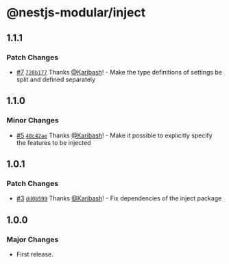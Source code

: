 # @nestjs-modular/inject

## 1.1.1

### Patch Changes

- [#7](https://github.com/Karibash/nestjs-modular/pull/7) [`720b177`](https://github.com/Karibash/nestjs-modular/commit/720b1779e66108790820710288e2aa5297a74f31) Thanks [@Karibash](https://github.com/Karibash)! - Make the type definitions of settings be split and defined separately

## 1.1.0

### Minor Changes

- [#5](https://github.com/Karibash/nestjs-modular/pull/5) [`40c42ae`](https://github.com/Karibash/nestjs-modular/commit/40c42aedd2d5b288844a7e8e8b0d83b8e0df74dd) Thanks [@Karibash](https://github.com/Karibash)! - Make it possible to explicitly specify the features to be injected

## 1.0.1

### Patch Changes

- [#3](https://github.com/Karibash/nestjs-modular/pull/3) [`dd0b599`](https://github.com/Karibash/nestjs-modular/commit/dd0b5994500e2c0d030f8754f3eb6150eb2f75e0) Thanks [@Karibash](https://github.com/Karibash)! - Fix dependencies of the inject package

## 1.0.0

### Major Changes

- First release.
